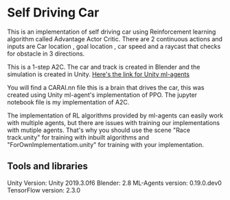 # Self Driving Car


This is an implementation of self driving car using Reinforcement learning algorithm called Advantage Actor Critic.
There are 2 continuous actions and inputs are Car location , goal location , car speed and a raycast that checks for obstacle in 3 directions.

This is a 1-step A2C.
The car and track is created in Blender and the simulation is created in Unity. [Here's the link for Unity ml-agents](https://github.com/Unity-Technologies/ml-agents)

You will find a CARAI.nn file this is a brain that drives the car, this was created using Unity ml-agent's implementation of PPO.
The jupyter notebook file is my implementation of A2C.

The implementation of RL algorithms provided by ml-agents can easily work with multiple agents,
but there are issues with training our implementations with mutiple agents.
That's why you should use the scene "Race track.unity" for training with inbuilt algorithms
and "ForOwnImplementatiom.unity" for training with your implementation.

## Tools and libraries
Unity Version: Unity 2019.3.0f6
Blender: 2.8
ML-Agents version: 0.19.0.dev0
TensorFlow version: 2.3.0
